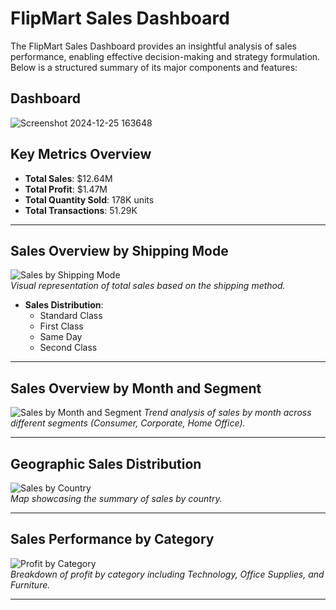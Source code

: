 # FlipMart Sales Dashboard

The FlipMart Sales Dashboard provides an insightful analysis of sales performance, enabling effective decision-making and strategy formulation. Below is a structured summary of its major components and features:

## Dashboard 

![Screenshot 2024-12-25 163648](https://github.com/user-attachments/assets/77684f16-87d2-4d52-a825-29dd2f5973c3)

## Key Metrics Overview
- **Total Sales**: $12.64M
- **Total Profit**: $1.47M
- **Total Quantity Sold**: 178K units
- **Total Transactions**: 51.29K

---

## Sales Overview by Shipping Mode
![Sales by Shipping Mode](https://github.com/user-attachments/assets/75429651-365f-4475-8189-e742a5706fe8)  
*Visual representation of total sales based on the shipping method.*

- **Sales Distribution**:
  - Standard Class
  - First Class
  - Same Day
  - Second Class

---

## Sales Overview by Month and Segment
![Sales by Month and Segment](https://github.com/user-attachments/assets/29633df3-b13a-421f-b283-745cd3804b5f) 
*Trend analysis of sales by month across different segments (Consumer, Corporate, Home Office).*

---

## Geographic Sales Distribution
![Sales by Country](https://github.com/user-attachments/assets/07d8ac99-6d3a-4d80-8499-a5c1a8af378f)  
*Map showcasing the summary of sales by country.*

---

## Sales Performance by Category
![Profit by Category](https://github.com/user-attachments/assets/799a2f62-3905-403a-b66d-52bfc34dff0f)  
*Breakdown of profit by category including Technology, Office Supplies, and Furniture.*

---


